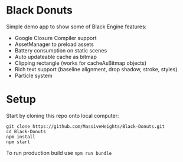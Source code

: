 # Black Donuts
Simple demo app to show some of Black Engine features:

- Google Closure Compiler support
- AssetManager to preload assets
- Battery consumption on static scenes
- Auto updateable cache as bitmap
- Clipping rectangle (works for cacheAsBitmap objects)
- Rich text support (baseline alignment, drop shadow, stroke, styles)
- Particle system


# Setup
Start by cloning this repo onto local computer:
```
git clone https://github.com/MassiveHeights/Black-Donuts.git
cd Black-Donuts
npm install
npm start
```

To run production build use `npm run bundle`
